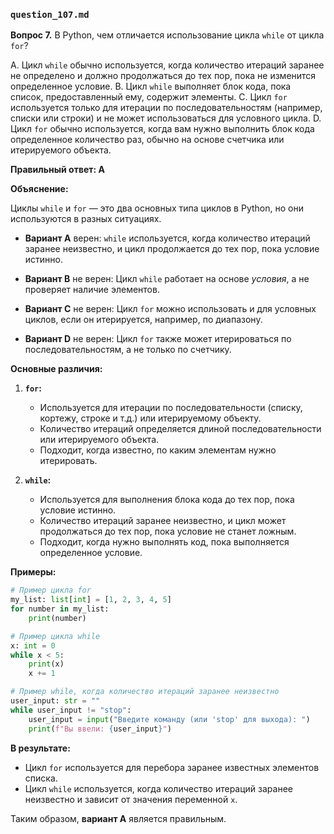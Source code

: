 ### `question_107.md`

**Вопрос 7.** В Python, чем отличается использование цикла `while` от цикла `for`?

A.  Цикл `while` обычно используется, когда количество итераций заранее не определено и должно продолжаться до тех пор, пока не изменится определенное условие.
B.  Цикл `while` выполняет блок кода, пока список, предоставленный ему, содержит элементы.
C.  Цикл `for` используется только для итерации по последовательностям (например, списки или строки) и не может использоваться для условного цикла.
D.  Цикл `for` обычно используется, когда вам нужно выполнить блок кода определенное количество раз, обычно на основе счетчика или итерируемого объекта.

**Правильный ответ: A**

**Объяснение:**

Циклы `while` и `for` — это два основных типа циклов в Python, но они используются в разных ситуациях.

*   **Вариант A** верен: `while` используется, когда количество итераций заранее неизвестно, и цикл продолжается до тех пор, пока условие истинно.

*   **Вариант B** не верен: Цикл `while`  работает на основе *условия*, а не проверяет наличие элементов.
*   **Вариант C** не верен: Цикл `for` можно использовать и для условных циклов, если он итерируется, например, по диапазону.
*   **Вариант D** не верен: Цикл `for` также может итерироваться по последовательностям, а не только по счетчику.

**Основные различия:**

1.  **`for`:**
    *   Используется для итерации по последовательности (списку, кортежу, строке и т.д.) или итерируемому объекту.
    *   Количество итераций определяется длиной последовательности или итерируемого объекта.
    *   Подходит, когда известно, по каким элементам нужно итерировать.

2.  **`while`:**
    *   Используется для выполнения блока кода до тех пор, пока условие истинно.
    *   Количество итераций заранее неизвестно, и цикл может продолжаться до тех пор, пока условие не станет ложным.
    *   Подходит, когда нужно выполнять код, пока выполняется определенное условие.

**Примеры:**

```python
# Пример цикла for
my_list: list[int] = [1, 2, 3, 4, 5]
for number in my_list:
    print(number)

# Пример цикла while
x: int = 0
while x < 5:
    print(x)
    x += 1

# Пример while, когда количество итераций заранее неизвестно
user_input: str = ""
while user_input != "stop":
    user_input = input("Введите команду (или 'stop' для выхода): ")
    print(f"Вы ввели: {user_input}")
```

**В результате:**
* Цикл `for` используется для перебора заранее известных элементов списка.
* Цикл `while`  используется, когда количество итераций заранее неизвестно и зависит от значения переменной `x`.

Таким образом, **вариант A** является правильным.
